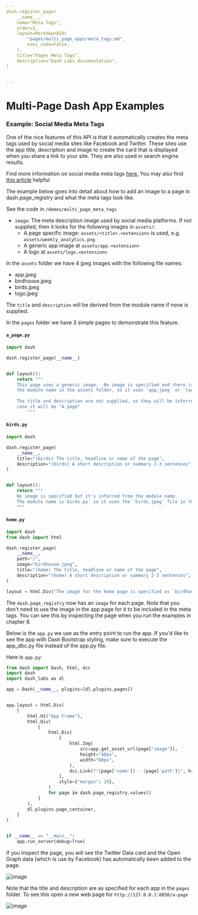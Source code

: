 ```yaml
---
dash.register_page(
    __name__,
    name="Meta Tags",
    order=3,
    layout=MarkdownAIO(
        "pages/multi_page_apps/meta_tags.md",
        exec_code=False,
    ),
    title="Pages Meta Tags",
    description="Dash Labs documentation",
)


---
```

# Multi-Page Dash App Examples


### Example: Social Media Meta Tags
  
One of the nice features of this API is that it automatically creates the meta 
tags used by social media sites like Facebook and Twitter.  These sites use the app title, description and image to create
the card that is displayed when you share a link to your site. They are also used in search engine results.

Find more information on social media meta tags [here.](https://developer.mozilla.org/en-US/docs/Learn/HTML/Introduction_to_HTML/The_head_metadata_in_HTML)
You may also find [this article](https://css-tricks.com/essential-meta-tags-social-media/) helpful.

The example below goes into detail about how to add an image to a page in dash.page_registry and what
the meta tags look like.

See the code in `/demos/multi_page_meta_tags`

- `image`:
   The meta description image used by social media platforms.
   If not supplied, then it looks for the following images in `assets/`:
    - A page specific image: `assets/<title>.<extension>` is used, e.g. `assets/weekly_analytics.png`
    - A generic app image at `assets/app.<extension>`
    - A logo at `assets/logo.<extension>`

In the `assets` folder we have 4 jpeg images with the following file names:  
- app.jpeg
- birdhouse.jpeg
- birds.jpeg
- logo.jpeg

The `title` and `description` will be derived from the module name if none is supplied.

In the `pages` folder we have 3 simple pages to demonstrate this feature. 

#### `a_page.py`

```python
import dash

dash.register_page(__name__)


def layout():
    return """    
    This page uses a generic image.  No image is specified and there is no image that matches
    the module name in the assets folder, so it uses `app.jpeg` or `logo.jpeg` if no `app.jpeg` exists.
    
    The title and description are not supplied, so they will be inferred from the module name. In this 
    case it will be "A page"
        """

```

#### `birds.py`
```python
import dash

dash.register_page(
    __name__,
    title="(birds) The title, headline or name of the page",
    description="(birds) A short description or summary 2-3 sentences",
)


def layout():
    return """
    No image is specified but it's inferred from the module name.
    The module name is`birds.py` so it uses the `birds.jpeg` file in the assets folder.
    """
```

#### `home.py`
```python
import dash
from dash import html

dash.register_page(
    __name__,
    path="/",
    image="birdhouse.jpeg",
    title="(home) The title, headline or name of the page",
    description="(home) A short description or summary 2-3 sentences",
)

layout = html.Div("The image for the home page is specified as `birdhouse.jpeg'")

```

The `dash.page_registry` now has an `image` for each page.  Note that you don't need to use the image in the app page
for it to be included in the meta tags.  You can see this by inspecting the page when you run the examples in chapter 8.

Below is the `app.py` we use as the entry point to run the app. If you'd like to see the app with Dash Bootstrap 
styling, make sure to execute the app_dbc.py file instead of the app.py file. 

Here is `app.py`:

```python
from dash import Dash, html, dcc
import dash
import dash_labs as dl

app = Dash(__name__, plugins=[dl.plugins.pages])


app.layout = html.Div(
    [
        html.H1("App Frame"),
        html.Div(
            [
                html.Div(
                    [
                        html.Img(
                            src=app.get_asset_url(page["image"]),
                            height="40px",
                            width="60px",
                        ),
                        dcc.Link(f"{page['name']} - {page['path']}", href=page["path"]),
                    ],
                    style={"margin": 20},
                )
                for page in dash.page_registry.values()                
            ]
        ),
        dl.plugins.page_container,
    ]
)


if __name__ == "__main__":
    app.run_server(debug=True)

```

If you inspect the page, you will see the Twitter Data card and the Open Graph data (which is use by Facebook) has
automatically been added to the page.  

![image](https://user-images.githubusercontent.com/72614349/145254812-32b8db12-2833-4244-a7f8-6f51fec309ea.png)

Note that the title and description are as specified for each app in the `pages` folder.  To see this open a new web page
for `http://127.0.0.1:8050/a-page`

![image](https://user-images.githubusercontent.com/72614349/145447796-1b862fd4-c187-445d-ab8f-8476c8c246bc.png)